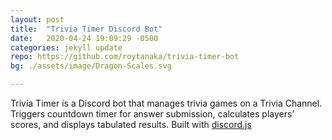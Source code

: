 ```yaml
---
layout: post
title:  "Trivia Timer Discord Bot"
date:   2020-04-24 19:09:29 -0500
categories: jekyll update
repo: https://github.com/roytanaka/trivia-timer-bot
bg: ./assets/image/Dragon-Scales.svg

---
```

Trivia Timer is a Discord bot that manages trivia games on a Trivia Channel.  Triggers countdown timer for answer submission, calculates players’ scores, and displays tabulated results. Built with <a href="https://discord.js.org/" target="_blank">discord.js</a>
